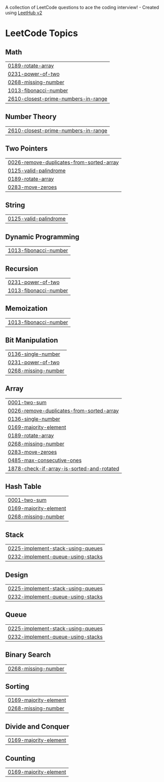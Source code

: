 A collection of LeetCode questions to ace the coding interview! - Created using [LeetHub v2](https://github.com/arunbhardwaj/LeetHub-2.0)
<!---LeetCode Topics Start-->
# LeetCode Topics
## Math
|  |
| ------- |
| [0189-rotate-array](https://github.com/ujjwaltanubulbul/DSA_LEETCODE/tree/master/0189-rotate-array) |
| [0231-power-of-two](https://github.com/ujjwaltanubulbul/DSA_LEETCODE/tree/master/0231-power-of-two) |
| [0268-missing-number](https://github.com/ujjwaltanubulbul/DSA_LEETCODE/tree/master/0268-missing-number) |
| [1013-fibonacci-number](https://github.com/ujjwaltanubulbul/DSA_LEETCODE/tree/master/1013-fibonacci-number) |
| [2610-closest-prime-numbers-in-range](https://github.com/ujjwaltanubulbul/DSA_LEETCODE/tree/master/2610-closest-prime-numbers-in-range) |
## Number Theory
|  |
| ------- |
| [2610-closest-prime-numbers-in-range](https://github.com/ujjwaltanubulbul/DSA_LEETCODE/tree/master/2610-closest-prime-numbers-in-range) |
## Two Pointers
|  |
| ------- |
| [0026-remove-duplicates-from-sorted-array](https://github.com/ujjwaltanubulbul/DSA_LEETCODE/tree/master/0026-remove-duplicates-from-sorted-array) |
| [0125-valid-palindrome](https://github.com/ujjwaltanubulbul/DSA_LEETCODE/tree/master/0125-valid-palindrome) |
| [0189-rotate-array](https://github.com/ujjwaltanubulbul/DSA_LEETCODE/tree/master/0189-rotate-array) |
| [0283-move-zeroes](https://github.com/ujjwaltanubulbul/DSA_LEETCODE/tree/master/0283-move-zeroes) |
## String
|  |
| ------- |
| [0125-valid-palindrome](https://github.com/ujjwaltanubulbul/DSA_LEETCODE/tree/master/0125-valid-palindrome) |
## Dynamic Programming
|  |
| ------- |
| [1013-fibonacci-number](https://github.com/ujjwaltanubulbul/DSA_LEETCODE/tree/master/1013-fibonacci-number) |
## Recursion
|  |
| ------- |
| [0231-power-of-two](https://github.com/ujjwaltanubulbul/DSA_LEETCODE/tree/master/0231-power-of-two) |
| [1013-fibonacci-number](https://github.com/ujjwaltanubulbul/DSA_LEETCODE/tree/master/1013-fibonacci-number) |
## Memoization
|  |
| ------- |
| [1013-fibonacci-number](https://github.com/ujjwaltanubulbul/DSA_LEETCODE/tree/master/1013-fibonacci-number) |
## Bit Manipulation
|  |
| ------- |
| [0136-single-number](https://github.com/ujjwaltanubulbul/DSA_LEETCODE/tree/master/0136-single-number) |
| [0231-power-of-two](https://github.com/ujjwaltanubulbul/DSA_LEETCODE/tree/master/0231-power-of-two) |
| [0268-missing-number](https://github.com/ujjwaltanubulbul/DSA_LEETCODE/tree/master/0268-missing-number) |
## Array
|  |
| ------- |
| [0001-two-sum](https://github.com/ujjwaltanubulbul/DSA_LEETCODE/tree/master/0001-two-sum) |
| [0026-remove-duplicates-from-sorted-array](https://github.com/ujjwaltanubulbul/DSA_LEETCODE/tree/master/0026-remove-duplicates-from-sorted-array) |
| [0136-single-number](https://github.com/ujjwaltanubulbul/DSA_LEETCODE/tree/master/0136-single-number) |
| [0169-majority-element](https://github.com/ujjwaltanubulbul/DSA_LEETCODE/tree/master/0169-majority-element) |
| [0189-rotate-array](https://github.com/ujjwaltanubulbul/DSA_LEETCODE/tree/master/0189-rotate-array) |
| [0268-missing-number](https://github.com/ujjwaltanubulbul/DSA_LEETCODE/tree/master/0268-missing-number) |
| [0283-move-zeroes](https://github.com/ujjwaltanubulbul/DSA_LEETCODE/tree/master/0283-move-zeroes) |
| [0485-max-consecutive-ones](https://github.com/ujjwaltanubulbul/DSA_LEETCODE/tree/master/0485-max-consecutive-ones) |
| [1878-check-if-array-is-sorted-and-rotated](https://github.com/ujjwaltanubulbul/DSA_LEETCODE/tree/master/1878-check-if-array-is-sorted-and-rotated) |
## Hash Table
|  |
| ------- |
| [0001-two-sum](https://github.com/ujjwaltanubulbul/DSA_LEETCODE/tree/master/0001-two-sum) |
| [0169-majority-element](https://github.com/ujjwaltanubulbul/DSA_LEETCODE/tree/master/0169-majority-element) |
| [0268-missing-number](https://github.com/ujjwaltanubulbul/DSA_LEETCODE/tree/master/0268-missing-number) |
## Stack
|  |
| ------- |
| [0225-implement-stack-using-queues](https://github.com/ujjwaltanubulbul/DSA_LEETCODE/tree/master/0225-implement-stack-using-queues) |
| [0232-implement-queue-using-stacks](https://github.com/ujjwaltanubulbul/DSA_LEETCODE/tree/master/0232-implement-queue-using-stacks) |
## Design
|  |
| ------- |
| [0225-implement-stack-using-queues](https://github.com/ujjwaltanubulbul/DSA_LEETCODE/tree/master/0225-implement-stack-using-queues) |
| [0232-implement-queue-using-stacks](https://github.com/ujjwaltanubulbul/DSA_LEETCODE/tree/master/0232-implement-queue-using-stacks) |
## Queue
|  |
| ------- |
| [0225-implement-stack-using-queues](https://github.com/ujjwaltanubulbul/DSA_LEETCODE/tree/master/0225-implement-stack-using-queues) |
| [0232-implement-queue-using-stacks](https://github.com/ujjwaltanubulbul/DSA_LEETCODE/tree/master/0232-implement-queue-using-stacks) |
## Binary Search
|  |
| ------- |
| [0268-missing-number](https://github.com/ujjwaltanubulbul/DSA_LEETCODE/tree/master/0268-missing-number) |
## Sorting
|  |
| ------- |
| [0169-majority-element](https://github.com/ujjwaltanubulbul/DSA_LEETCODE/tree/master/0169-majority-element) |
| [0268-missing-number](https://github.com/ujjwaltanubulbul/DSA_LEETCODE/tree/master/0268-missing-number) |
## Divide and Conquer
|  |
| ------- |
| [0169-majority-element](https://github.com/ujjwaltanubulbul/DSA_LEETCODE/tree/master/0169-majority-element) |
## Counting
|  |
| ------- |
| [0169-majority-element](https://github.com/ujjwaltanubulbul/DSA_LEETCODE/tree/master/0169-majority-element) |
<!---LeetCode Topics End-->